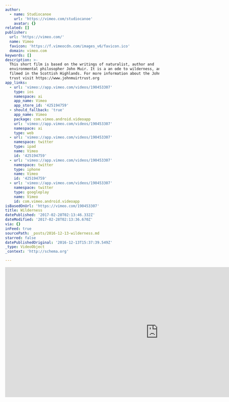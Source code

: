 ```yaml
---
author:
  - name: Studiocanoe
    url: 'https://vimeo.com/studiocanoe'
    avatar: {}
related: []
publisher:
  url: 'https://vimeo.com/'
  name: Vimeo
  favicon: 'https://f.vimeocdn.com/images_v6/favicon.ico'
  domain: vimeo.com
keywords: []
description: >-
  This short film is based on the writings of naturalist, author and
  environmental philosopher John Muir. It is a an ode to wilderness, and was
  filmed in the Scottish Highlands. For more information about the John Muir
  trust visit https://www.johnmuirtrust.org
app_links:
  - url: 'vimeo://app.vimeo.com/videos/190453307'
    type: ios
    namespace: ai
    app_name: Vimeo
    app_store_id: '425194759'
  - should_fallback: 'true'
    app_name: Vimeo
    package: com.vimeo.android.videoapp
    url: 'vimeo://app.vimeo.com/videos/190453307'
    namespace: ai
    type: web
  - url: 'vimeo://app.vimeo.com/videos/190453307'
    namespace: twitter
    type: ipad
    name: Vimeo
    id: '425194759'
  - url: 'vimeo://app.vimeo.com/videos/190453307'
    namespace: twitter
    type: iphone
    name: Vimeo
    id: '425194759'
  - url: 'vimeo://app.vimeo.com/videos/190453307'
    namespace: twitter
    type: googleplay
    name: Vimeo
    id: com.vimeo.android.videoapp
isBasedOnUrl: 'https://vimeo.com/190453307'
title: Wilderness
datePublished: '2017-02-28T02:13:46.332Z'
dateModified: '2017-02-28T02:13:36.670Z'
via: {}
inFeed: true
sourcePath: _posts/2016-12-13-wilderness.md
starred: false
datePublishedOriginal: '2016-12-13T15:37:39.549Z'
_type: VideoObject
_context: 'http://schema.org'

---
```

<iframe src="https://cdn.embedly.com/widgets/media.html?src=https%3A%2F%2Fplayer.vimeo.com%2Fvideo%2F190453307&amp;url=https%3A%2F%2Fvimeo.com%2F190453307&amp;image=https%3A%2F%2Fi.vimeocdn.com%2Fvideo%2F601180823_1280.jpg&amp;key=b7d04c9b404c499eba89ee7072e1c4f7&amp;type=text%2Fhtml&amp;schema=vimeo" width="1000" height="424" scrolling="no" frameborder="0" allowfullscreen="" style=""></iframe>
